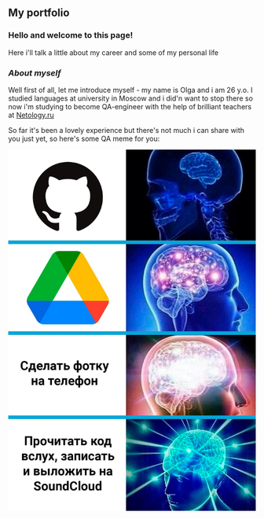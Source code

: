 ## My portfolio

### **Hello and welcome to this page!** 

Here i'll talk a little about my career and some of my personal life

### _About myself_

Well first of all, let me introduce myself - my name is Olga and i am 26 y.o. 
I studied languages at university in Moscow and i did'n want to stop there so now i'm studying to become QA-engineer with the help of brilliant teachers at [Netology.ru](https://netology.ru/)

So far it's been a lovely experience but there's not much i can share with you just yet, so here's some QA meme for you:

![meme](meme.jpg)

